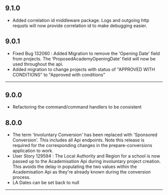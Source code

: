 ## 9.1.0
* Added correlation id middleware package. Logs and outgoing http requsts will now provide correlation id to make debugging easier.

## 9.0.1
* Fixed Bug 132060 : Added Migration to remove the 'Opening Date' field from projects. The 'ProposedAcademyOpeningDate' field will now be used throughout the api.
* Added migration to change projects with status of "APPROVED WITH CONDITIONS" to "Approved with conditions"

---
## 9.0.0
* Refactoring the command/command handlers to be consistent

## 8.0.0
* The term 'Involuntary Conversion' has been replaced with 'Sponsored Conversion'. This includes all Api endpoints. Note this release is required for the corresponding changes in the prepare-conversions application to work.
* User Story 129594 : The Local Authority and Region for a school is now passed up to the Academisation Api during involuntary project creation. This avoids the delay in populating the two values within the Academisation Api as they're already known during the conversion process.
* LA Dates can be set back to null
---